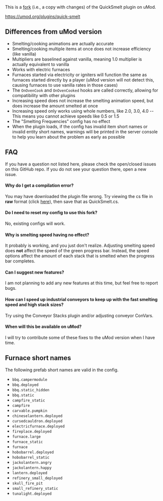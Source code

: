 This is a [fork](https://en.wikipedia.org/wiki/Fork_(software_development)) (i.e., a copy with changes) of the QuickSmelt plugin on uMod.

https://umod.org/plugins/quick-smelt

## Differences from uMod version

- Smelting/cooking animations are actually accurate
- Smelting/cooking multiple items at once does not increase efficiency (like vanilla)
- Multipliers are baselined against vanilla, meaning 1.0 multiplier is actually equivalent to vanilla
- Works with electric furnaces
- Furnaces started via electricity or igniters will function the same as furnaces started directly by a player (uMod version will not detect this, causing furnaces to use vanilla rates in those cases)
- The `OnOvenCook` and `OnOvenCooked` hooks are called correctly, allowing for compatibility with other plugins
- Increasing speed does not increase the smelting animation speed, but does increase the amount smelted at once
- Increasing speed only works using whole numbers, like 2.0, 3.0, 4.0 -- This means you cannot achieve speeds like 0.5 or 1.5
- The "Smelting Frequencies" config has no effect
- When the plugin loads, if the config has invalid item short names or invalid entity short names, warnings will be printed in the server console to help you learn about the problem as early as possible

## FAQ

If you have a question not listed here, please check the open/closed issues on this GitHub repo. If you do not see your question there, open a new issue.

#### Why do I get a compilation error?

You may have downloaded the plugin file wrong. Try viewing the cs file in **raw** format (click [here](https://raw.githubusercontent.com/WheteThunger/QuickSmelt/master/QuickSmelt.cs)), then save that as QuickSmelt.cs.

#### Do I need to reset my config to use this fork?

No, existing configs will work.

#### Why is smelting speed having no effect?

It probably is working, and you just don't realize. Adjusting smelting speed does **not** affect the speed of the green progress bar. Instead, the speed options affect the amount of each stack that is smelted when the progress bar completes.

#### Can I suggest new features?

I am not planning to add any new features at this time, but feel free to report bugs.

#### How can I speed up industrial conveyors to keep up with the fast smelting speed and high stack sizes?

Try using the Conveyor Stacks plugin and/or adjusting conveyor ConVars.

#### When will this be available on uMod?

I will try to contribute some of these fixes to the uMod version when I have time.

## Furnace short names

The following prefab short names are valid in the config.

- `bbq.campermodule`
- `bbq.deployed`
- `bbq.static_hidden`
- `bbq.static`
- `campfire_static`
- `campfire`
- `carvable.pumpkin`
- `chineselantern.deployed`
- `cursedcauldron.deployed`
- `electricfurnace.deployed`
- `fireplace.deployed`
- `furnace.large`
- `furnace_static`
- `furnace`
- `hobobarrel.deployed`
- `hobobarrel_static`
- `jackolantern.angry`
- `jackolantern.happy`
- `lantern.deployed`
- `refinery_small_deployed`
- `skull_fire_pit`
- `small_refinery_static`
- `tunalight.deployed`
